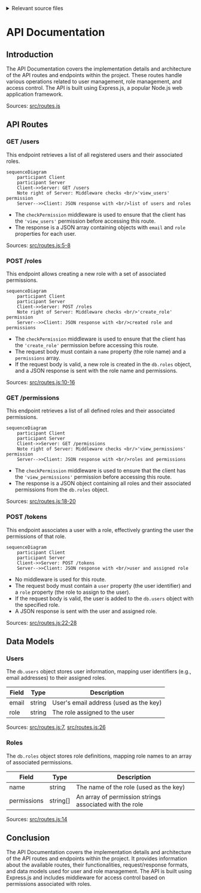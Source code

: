 <details>
<summary>Relevant source files</summary>

The following files were used as context for generating this wiki page:

- [src/routes.js](https://github.com/aanickode/access-control-service/blob/main/src/routes.js)
- [docs/api.md](https://github.com/aanickode/access-control-service/blob/main/docs/api.md)
</details>

# API Documentation

## Introduction

The API Documentation covers the implementation details and architecture of the API routes and endpoints within the project. These routes handle various operations related to user management, role management, and access control. The API is built using Express.js, a popular Node.js web application framework.

Sources: [src/routes.js](https://github.com/aanickode/access-control-service/blob/main/src/routes.js)

## API Routes

### GET /users

This endpoint retrieves a list of all registered users and their associated roles.

```mermaid
sequenceDiagram
    participant Client
    participant Server
    Client->>Server: GET /users
    Note right of Server: Middleware checks <br/>'view_users' permission
    Server-->>Client: JSON response with <br/>list of users and roles
```

- The `checkPermission` middleware is used to ensure that the client has the `'view_users'` permission before accessing this route.
- The response is a JSON array containing objects with `email` and `role` properties for each user.

Sources: [src/routes.js:5-8](https://github.com/aanickode/access-control-service/blob/main/src/routes.js#L5-L8)

### POST /roles

This endpoint allows creating a new role with a set of associated permissions.

```mermaid
sequenceDiagram
    participant Client
    participant Server
    Client->>Server: POST /roles
    Note right of Server: Middleware checks <br/>'create_role' permission
    Server-->>Client: JSON response with <br/>created role and permissions
```

- The `checkPermission` middleware is used to ensure that the client has the `'create_role'` permission before accessing this route.
- The request body must contain a `name` property (the role name) and a `permissions` array.
- If the request body is valid, a new role is created in the `db.roles` object, and a JSON response is sent with the role name and permissions.

Sources: [src/routes.js:10-16](https://github.com/aanickode/access-control-service/blob/main/src/routes.js#L10-L16)

### GET /permissions

This endpoint retrieves a list of all defined roles and their associated permissions.

```mermaid
sequenceDiagram
    participant Client
    participant Server
    Client->>Server: GET /permissions
    Note right of Server: Middleware checks <br/>'view_permissions' permission
    Server-->>Client: JSON response with <br/>roles and permissions
```

- The `checkPermission` middleware is used to ensure that the client has the `'view_permissions'` permission before accessing this route.
- The response is a JSON object containing all roles and their associated permissions from the `db.roles` object.

Sources: [src/routes.js:18-20](https://github.com/aanickode/access-control-service/blob/main/src/routes.js#L18-L20)

### POST /tokens

This endpoint associates a user with a role, effectively granting the user the permissions of that role.

```mermaid
sequenceDiagram
    participant Client
    participant Server
    Client->>Server: POST /tokens
    Server-->>Client: JSON response with <br/>user and assigned role
```

- No middleware is used for this route.
- The request body must contain a `user` property (the user identifier) and a `role` property (the role to assign to the user).
- If the request body is valid, the user is added to the `db.users` object with the specified role.
- A JSON response is sent with the user and assigned role.

Sources: [src/routes.js:22-28](https://github.com/aanickode/access-control-service/blob/main/src/routes.js#L22-L28)

## Data Models

### Users

The `db.users` object stores user information, mapping user identifiers (e.g., email addresses) to their assigned roles.

| Field | Type | Description |
| --- | --- | --- |
| email | string | User's email address (used as the key) |
| role | string | The role assigned to the user |

Sources: [src/routes.js:7](https://github.com/aanickode/access-control-service/blob/main/src/routes.js#L7), [src/routes.js:26](https://github.com/aanickode/access-control-service/blob/main/src/routes.js#L26)

### Roles

The `db.roles` object stores role definitions, mapping role names to an array of associated permissions.

| Field | Type | Description |
| --- | --- | --- |
| name | string | The name of the role (used as the key) |
| permissions | string[] | An array of permission strings associated with the role |

Sources: [src/routes.js:14](https://github.com/aanickode/access-control-service/blob/main/src/routes.js#L14)

## Conclusion

The API Documentation covers the implementation details and architecture of the API routes and endpoints within the project. It provides information about the available routes, their functionalities, request/response formats, and data models used for user and role management. The API is built using Express.js and includes middleware for access control based on permissions associated with roles.
